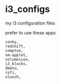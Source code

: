 # i3_configs
my i3 configuration files


prefer to use these apps


    conky, 
    redshift, 
    compton, 
    nm-applet, 
    volumeicon, 
    i3_blocks, 
    dmenu, 
    rofi, 
    xlunch, 
